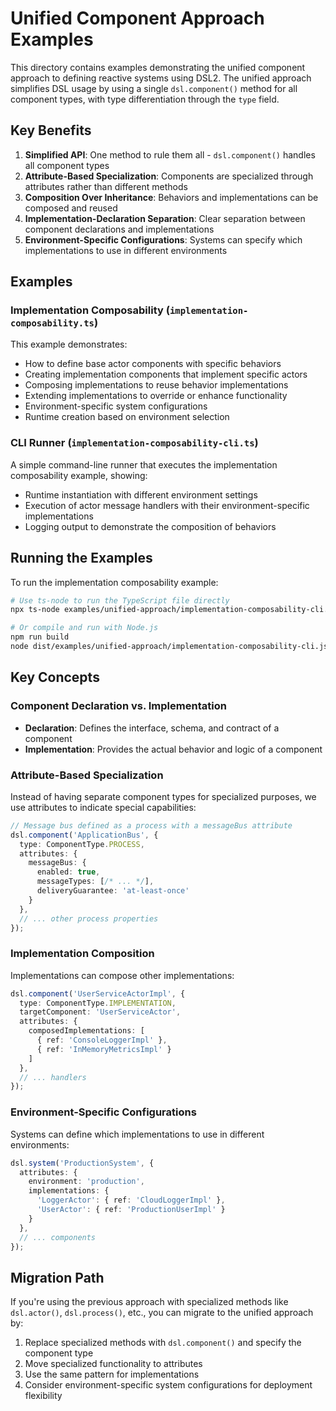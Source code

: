 # Unified Component Approach Examples

This directory contains examples demonstrating the unified component approach to defining reactive systems using DSL2. The unified approach simplifies DSL usage by using a single `dsl.component()` method for all component types, with type differentiation through the `type` field.

## Key Benefits

1. **Simplified API**: One method to rule them all - `dsl.component()` handles all component types
2. **Attribute-Based Specialization**: Components are specialized through attributes rather than different methods
3. **Composition Over Inheritance**: Behaviors and implementations can be composed and reused
4. **Implementation-Declaration Separation**: Clear separation between component declarations and implementations
5. **Environment-Specific Configurations**: Systems can specify which implementations to use in different environments

## Examples

### Implementation Composability (`implementation-composability.ts`)

This example demonstrates:

- How to define base actor components with specific behaviors
- Creating implementation components that implement specific actors
- Composing implementations to reuse behavior implementations
- Extending implementations to override or enhance functionality
- Environment-specific system configurations
- Runtime creation based on environment selection

### CLI Runner (`implementation-composability-cli.ts`)

A simple command-line runner that executes the implementation composability example, showing:

- Runtime instantiation with different environment settings
- Execution of actor message handlers with their environment-specific implementations
- Logging output to demonstrate the composition of behaviors

## Running the Examples

To run the implementation composability example:

```bash
# Use ts-node to run the TypeScript file directly
npx ts-node examples/unified-approach/implementation-composability-cli.ts

# Or compile and run with Node.js
npm run build
node dist/examples/unified-approach/implementation-composability-cli.js
```

## Key Concepts

### Component Declaration vs. Implementation

- **Declaration**: Defines the interface, schema, and contract of a component
- **Implementation**: Provides the actual behavior and logic of a component

### Attribute-Based Specialization

Instead of having separate component types for specialized purposes, we use attributes to indicate special capabilities:

```typescript
// Message bus defined as a process with a messageBus attribute
dsl.component('ApplicationBus', {
  type: ComponentType.PROCESS,
  attributes: {
    messageBus: {
      enabled: true,
      messageTypes: [/* ... */],
      deliveryGuarantee: 'at-least-once'
    }
  },
  // ... other process properties
});
```

### Implementation Composition

Implementations can compose other implementations:

```typescript
dsl.component('UserServiceActorImpl', {
  type: ComponentType.IMPLEMENTATION,
  targetComponent: 'UserServiceActor',
  attributes: {
    composedImplementations: [
      { ref: 'ConsoleLoggerImpl' },
      { ref: 'InMemoryMetricsImpl' }
    ]
  },
  // ... handlers
});
```

### Environment-Specific Configurations

Systems can define which implementations to use in different environments:

```typescript
dsl.system('ProductionSystem', {
  attributes: {
    environment: 'production',
    implementations: {
      'LoggerActor': { ref: 'CloudLoggerImpl' },
      'UserActor': { ref: 'ProductionUserImpl' }
    }
  },
  // ... components
});
```

## Migration Path

If you're using the previous approach with specialized methods like `dsl.actor()`, `dsl.process()`, etc., you can migrate to the unified approach by:

1. Replace specialized methods with `dsl.component()` and specify the component type
2. Move specialized functionality to attributes
3. Use the same pattern for implementations
4. Consider environment-specific system configurations for deployment flexibility